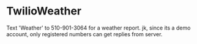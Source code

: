 # TwilioWeather
Text 'Weather' to 510-901-3064 for a weather report.
jk, since its a demo account, only registered numbers can get replies from server. 

